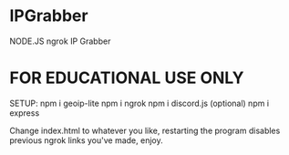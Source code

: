 # IPGrabber
NODE.JS ngrok IP Grabber

# FOR EDUCATIONAL USE ONLY
SETUP:
npm i geoip-lite
npm i ngrok 
npm i discord.js (optional)
npm i express

Change index.html to whatever you like, restarting the program disables previous ngrok links you've made, enjoy.
